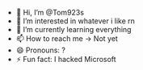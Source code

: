 - 👋 Hi, I’m @Tom923s
- 👀 I’m interested in whatever i like rn
- 🌱 I’m currently learning everything
- 📫 How to reach me -> Not yet
- 😄 Pronouns: ?
- ⚡ Fun fact: I hacked Microsoft

<!---
Tom923s/Tom923s is a ✨ special ✨ repository because its `README.md` (this file) appears on your GitHub profile.
You can click the Preview link to take a look at your changes.
--->
